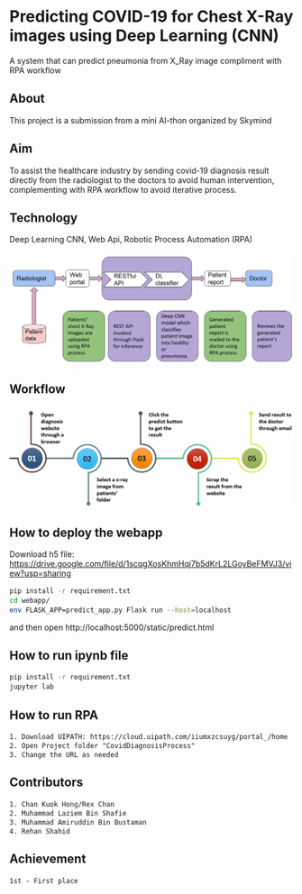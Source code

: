 # Predicting COVID-19 for Chest X-Ray images using Deep Learning (CNN)
A system that can predict pneumonia from X_Ray image compliment with RPA workflow

## About
This project is a submission from a mini AI-thon organized by Skymind

## Aim
To assist the healthcare industry by sending covid-19 diagnosis result directly from the radiologist to the doctors to avoid human intervention, complementing with RPA workflow to avoid iterative process.

## Technology
Deep Learning CNN, Web Api, Robotic Process Automation (RPA)

![technology](/image/technologies.PNG)

## Workflow
![workflow](/image/workflow.PNG)

## How to deploy the webapp

Download h5 file: https://drive.google.com/file/d/1scqgXosKhmHqj7b5dKrL2LGoyBeFMVJ3/view?usp=sharing

```bash
pip install -r requirement.txt
cd webapp/
env FLASK_APP=predict_app.py Flask run --host=localhost
```
and then open http://localhost:5000/static/predict.html

## How to run ipynb file

```bash
pip install -r requirement.txt
jupyter lab 
```

## How to run RPA

```
1. Download UIPATH: https://cloud.uipath.com/iiumxzcsuyg/portal_/home
2. Open Project folder "CovidDiagnosisProcess"
3. Change the URL as needed
```



## Contributors

```
1. Chan Kuok Hong/Rex Chan
2. Muhammad Laziem Bin Shafie
3. Muhammad Amiruddin Bin Bustaman
4. Rehan Shahid

```

## Achievement
```
1st - First place

```
